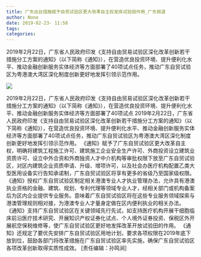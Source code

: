 ```yaml
---
title: 广东出台措施赋予自贸试验区更大改革自主权发挥试验田作用_广东频道
author: None
date: 2019-02-23- 11:58
tags: 
categories: 
---
```

2019年2月22日，广东省人民政府印发《支持自由贸易试验区深化改革创新若干措施分工方案的通知》（以下简称《通知》），在营造优良投资环境、提升便利化水平、推动金融创新服务实体经济等方面部署了40项试点任务，推动广东自贸试验区为粤港澳大湾区深化制度创新更好地发挥引领示范作用。
<!-- more -->
                
<img align="center" border="0" src="http://p2.ifengimg.com/a/2016/0810/204c433878d5cf9size1_w16_h16.png" />
                
            
2019年2月22日，广东省人民政府印发《支持自由贸易试验区深化改革创新若干措施分工方案的通知》（以下简称《通知》），在营造优良投资环境、提升便利化水平、推动金融创新服务实体经济等方面部署了40项试点
2019年2月22日，广东省人民政府印发《支持自由贸易试验区深化改革创新若干措施分工方案的通知》（以下简称《通知》），在营造优良投资环境、提升便利化水平、推动金融创新服务实体经济等方面部署了40项试点任务，推动广东自贸试验区为粤港澳大湾区深化制度创新更好地发挥引领示范作用。
《通知》赋予了广东自贸试验区更大改革自主权，明确将建筑工程施工许可、建筑施工企业安全生产许可、外商投资设立建筑业资质许可、设立中外合资和外商独资人才中介机构等审批权限下放至广东自贸试验区，对区内建筑企业资质申请、升级、增项许可，以及社会办医疗机构配置乙类大型医用设备实行告知承诺制，广东自贸试验区将享有更多的省级乃至国家级权限。
《通知》授权广东自贸试验区制定相关港澳专业人才执业管理办法，允许具有港澳执业资格的金融、建筑、规划、专利代理等领域专业人才，经相关部门或机构备案后为区内企业提供专业服务。意味着广东自贸试验区将在这些专业服务领域探索与港澳管理规则相对接，为港澳专业人才量身定做在区内便利执业的相关办法。
《通知》支持广东自贸试验区在关键领域先行先试，如支持医疗机构开展干细胞临床前沿医疗技术研究、开展知识产权证券化试点、个人境外证券投资、保税区外开展航空保税维修等，使广东自贸试验区更好地发挥改革开放试验田的作用。
《通知》还规定了要优先安排广东自贸试验区用地计划，要求各项权限在2019年底下放到位，鼓励各部门将改革措施在广东自贸试验区率先实施，确保广东自贸试验区各项改革创新取得实质性成效。
[责任编辑：孙鸣涧]
            
